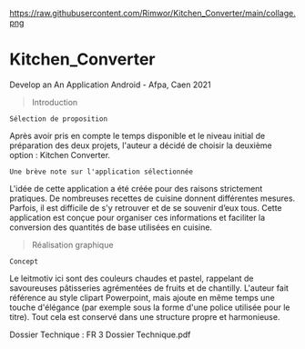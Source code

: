 https://raw.githubusercontent.com/Rimwor/Kitchen_Converter/main/collage.png

# Kitchen_Converter
Develop an An Application Android - Afpa, Caen 2021
 
> Introduction
	
	Sélection de proposition
Après avoir pris en compte le temps disponible et le niveau initial de préparation des deux projets, l'auteur a décidé de choisir la deuxième option : Kitchen Converter.

	Une brève note sur l'application sélectionnée
L'idée de cette application a été créée pour des raisons strictement pratiques. De nombreuses recettes de cuisine donnent différentes mesures. Parfois, il est difficile de s'y retrouver et de se souvenir d’eux tous. Cette application est conçue pour organiser ces informations et faciliter la conversion des quantités de base utilisées en cuisine.

> Réalisation graphique

	Concept
Le leitmotiv ici sont des couleurs chaudes et pastel, rappelant de savoureuses pâtisseries agrémentées de fruits et de chantilly. L'auteur fait référence au style clipart Powerpoint, mais ajoute en même temps une touche d'élégance (par exemple sous la forme d'une police utilisée pour le titre). Tout cela est conservé dans une structure propre et harmonieuse.

Dossier Technique : FR 3 Dossier Technique.pdf
